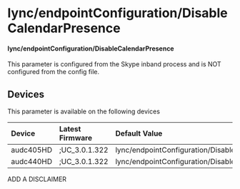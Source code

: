 ﻿---
description: lync/endpointConfiguration/DisableCalendarPresence
search:
    keywords: ['lync','endpointConfiguration','DisableCalendarPresence']
---

# lync/endpointConfiguration/DisableCalendarPresence

#### lync/endpointConfiguration/DisableCalendarPresence

This parameter is configured from the Skype inband process and is NOT configured from the config file.



## Devices
This parameter is available on the following devices

| Device | Latest Firmware | Default Value |
|:---|:---|:---|
| audc405HD | ;UC_3.0.1.322 | lync/endpointConfiguration/DisableCalendarPresence=0 
| audc440HD | ;UC_3.0.1.322 | lync/endpointConfiguration/DisableCalendarPresence=0 

ADD A DISCLAIMER
